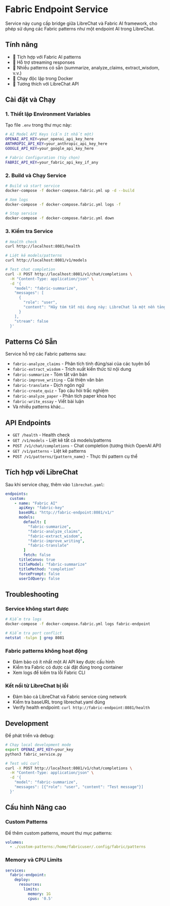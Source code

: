# Fabric Endpoint Service

Service này cung cấp bridge giữa LibreChat và Fabric AI framework, cho phép sử dụng các Fabric patterns như một endpoint AI trong LibreChat.

## Tính năng

- 🧠 Tích hợp với Fabric AI patterns
- 🔄 Hỗ trợ streaming responses
- 📝 Nhiều patterns có sẵn (summarize, analyze_claims, extract_wisdom, v.v.)
- 🐳 Chạy độc lập trong Docker
- 🔌 Tương thích với LibreChat API

## Cài đặt và Chạy

### 1. Thiết lập Environment Variables

Tạo file `.env` trong thư mục này:

```bash
# AI Model API Keys (cần ít nhất một)
OPENAI_API_KEY=your_openai_api_key_here
ANTHROPIC_API_KEY=your_anthropic_api_key_here
GOOGLE_API_KEY=your_google_api_key_here

# Fabric Configuration (tùy chọn)
FABRIC_API_KEY=your_fabric_api_key_if_any
```

### 2. Build và Chạy Service

```bash
# Build và start service
docker-compose -f docker-compose.fabric.yml up -d --build

# Xem logs
docker-compose -f docker-compose.fabric.yml logs -f

# Stop service
docker-compose -f docker-compose.fabric.yml down
```

### 3. Kiểm tra Service

```bash
# Health check
curl http://localhost:8081/health

# Liệt kê models/patterns
curl http://localhost:8081/v1/models

# Test chat completion
curl -X POST http://localhost:8081/v1/chat/completions \
  -H "Content-Type: application/json" \
  -d '{
    "model": "fabric-summarize",
    "messages": [
      {
        "role": "user", 
        "content": "Hãy tóm tắt nội dung này: LibreChat là một nền tảng chat AI mã nguồn mở..."
      }
    ],
    "stream": false
  }'
```

## Patterns Có Sẵn

Service hỗ trợ các Fabric patterns sau:

- `fabric-analyze_claims` - Phân tích tính đúng/sai của các tuyên bố
- `fabric-extract_wisdom` - Trích xuất kiến thức từ nội dung
- `fabric-summarize` - Tóm tắt văn bản
- `fabric-improve_writing` - Cải thiện văn bản
- `fabric-translate` - Dịch ngôn ngữ
- `fabric-create_quiz` - Tạo câu hỏi trắc nghiệm
- `fabric-analyze_paper` - Phân tích paper khoa học
- `fabric-write_essay` - Viết bài luận
- Và nhiều patterns khác...

## API Endpoints

- `GET /health` - Health check
- `GET /v1/models` - Liệt kê tất cả models/patterns
- `POST /v1/chat/completions` - Chat completion (tương thích OpenAI API)
- `GET /v1/patterns` - Liệt kê patterns
- `POST /v1/patterns/{pattern_name}` - Thực thi pattern cụ thể

## Tích hợp với LibreChat

Sau khi service chạy, thêm vào `librechat.yaml`:

```yaml
endpoints:
  custom:
    - name: "Fabric AI"
      apiKey: "fabric-key"
      baseURL: "http://fabric-endpoint:8081/v1/"
      models:
        default: [
          "fabric-summarize",
          "fabric-analyze_claims", 
          "fabric-extract_wisdom",
          "fabric-improve_writing",
          "fabric-translate"
        ]
        fetch: false
      titleConvo: true
      titleModel: "fabric-summarize"
      titleMethod: "completion"
      forcePrompt: false
      userIdQuery: false
```

## Troubleshooting

### Service không start được
```bash
# Kiểm tra logs
docker-compose -f docker-compose.fabric.yml logs fabric-endpoint

# Kiểm tra port conflict
netstat -tulpn | grep 8081
```

### Fabric patterns không hoạt động
- Đảm bảo có ít nhất một AI API key được cấu hình
- Kiểm tra Fabric có được cài đặt đúng trong container
- Xem logs để kiểm tra lỗi Fabric CLI

### Kết nối từ LibreChat bị lỗi
- Đảm bảo cả LibreChat và Fabric service cùng network
- Kiểm tra baseURL trong librechat.yaml đúng
- Verify health endpoint: `curl http://fabric-endpoint:8081/health`

## Development

Để phát triển và debug:

```bash
# Chạy local development mode
export OPENAI_API_KEY=your_key
python3 fabric_service.py

# Test với curl
curl -X POST http://localhost:8081/v1/chat/completions \
  -H "Content-Type: application/json" \
  -d '{
    "model": "fabric-summarize",
    "messages": [{"role": "user", "content": "Test message"}]
  }'
```

## Cấu hình Nâng cao

### Custom Patterns
Để thêm custom patterns, mount thư mục patterns:

```yaml
volumes:
  - ./custom-patterns:/home/fabricuser/.config/fabric/patterns
```

### Memory và CPU Limits
```yaml
services:
  fabric-endpoint:
    deploy:
      resources:
        limits:
          memory: 1G
          cpus: '0.5'
```
